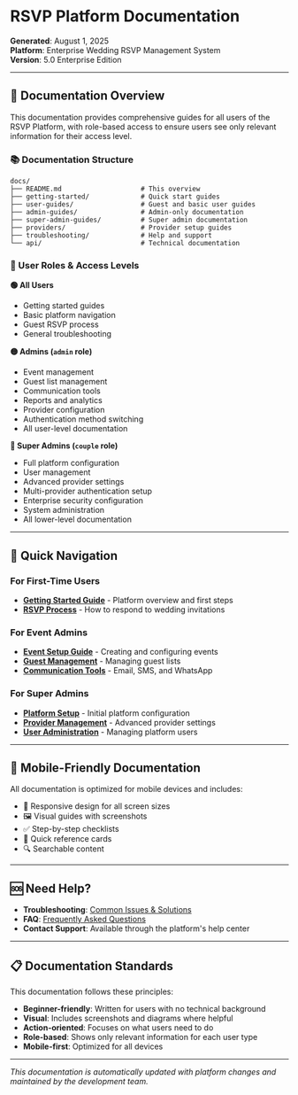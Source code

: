 # RSVP Platform Documentation

**Generated**: August 1, 2025  
**Platform**: Enterprise Wedding RSVP Management System  
**Version**: 5.0 Enterprise Edition

---

## 🎯 Documentation Overview

This documentation provides comprehensive guides for all users of the RSVP Platform, with role-based access to ensure users see only relevant information for their access level.

### 📚 Documentation Structure

```
docs/
├── README.md                    # This overview
├── getting-started/             # Quick start guides
├── user-guides/                 # Guest and basic user guides  
├── admin-guides/                # Admin-only documentation
├── super-admin-guides/          # Super admin documentation
├── providers/                   # Provider setup guides
├── troubleshooting/             # Help and support
└── api/                         # Technical documentation
```

### 👥 User Roles & Access Levels

**🟢 All Users**
- Getting started guides
- Basic platform navigation
- Guest RSVP process
- General troubleshooting

**🟡 Admins (`admin` role)**
- Event management
- Guest list management
- Communication tools
- Reports and analytics
- Provider configuration
- Authentication method switching
- All user-level documentation

**🔴 Super Admins (`couple` role)**
- Full platform configuration
- User management
- Advanced provider settings
- Multi-provider authentication setup
- Enterprise security configuration
- System administration
- All lower-level documentation

---

## 🚀 Quick Navigation

### For First-Time Users
- [**Getting Started Guide**](./getting-started/README.md) - Platform overview and first steps
- [**RSVP Process**](./user-guides/rsvp-process.md) - How to respond to wedding invitations

### For Event Admins
- [**Event Setup Guide**](./admin-guides/event-setup.md) - Creating and configuring events
- [**Guest Management**](./admin-guides/guest-management.md) - Managing guest lists
- [**Communication Tools**](./admin-guides/communication.md) - Email, SMS, and WhatsApp

### For Super Admins
- [**Platform Setup**](./super-admin-guides/platform-setup.md) - Initial platform configuration
- [**Provider Management**](./super-admin-guides/provider-management.md) - Advanced provider settings
- [**User Administration**](./super-admin-guides/user-management.md) - Managing platform users

---

## 📱 Mobile-Friendly Documentation

All documentation is optimized for mobile devices and includes:
- 📱 Responsive design for all screen sizes
- 🖼️ Visual guides with screenshots
- ✅ Step-by-step checklists
- 🎯 Quick reference cards
- 🔍 Searchable content

---

## 🆘 Need Help?

- **Troubleshooting**: [Common Issues & Solutions](./troubleshooting/README.md)
- **FAQ**: [Frequently Asked Questions](./troubleshooting/faq.md)
- **Contact Support**: Available through the platform's help center

---

## 📋 Documentation Standards

This documentation follows these principles:
- **Beginner-friendly**: Written for users with no technical background
- **Visual**: Includes screenshots and diagrams where helpful
- **Action-oriented**: Focuses on what users need to do
- **Role-based**: Shows only relevant information for each user type
- **Mobile-first**: Optimized for all devices

---

*This documentation is automatically updated with platform changes and maintained by the development team.*